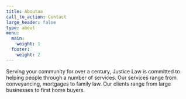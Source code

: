 ```yaml
---
title: Aboutaa
call_to_action: Contact
large_header: false
type: about
menu:
  main:
    weight: 1
  footer:
    weight: 2
---
```


Serving your community for over a century, Justice Law is committed to helping people through a number of services. Our services range from conveyancing, mortgages to family law. Our clients range from large businesses to first home buyers.
